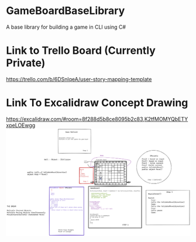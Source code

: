# GameBoardBaseLibrary
A base library for building a game in CLI using C#

# Link to Trello Board (Currently Private)
https://trello.com/b/6DSnlqeA/user-story-mapping-template


# Link To Excalidraw Concept Drawing
https://excalidraw.com/#room=8f288d5b8ce8095b2c83,K2tfMOMYQbETYxpeLOEwgg
![concept drawing](https://github.com/jalexb/GameBoardBaseLibrary/blob/main/CSharpGameDevFoundation/Images/Concept%20Drawing.png)
